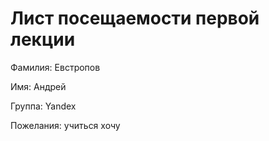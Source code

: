 # Лист посещаемости первой лекции

Фамилия: Евстропов 

Имя: Андрей

Группа: Yandex

Пожелания: учиться хочу
